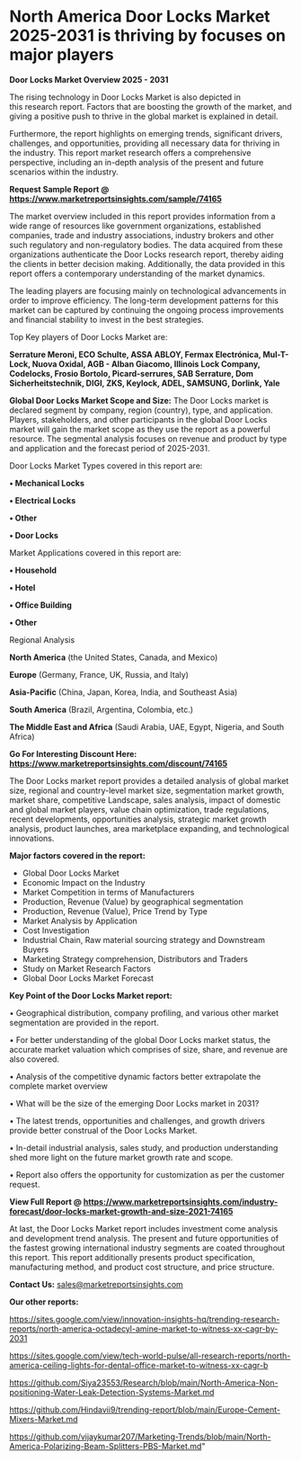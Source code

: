 # North America Door Locks Market 2025-2031 is thriving by focuses on major players

<Strong> Door Locks Market Overview 2025 - 2031</strong>

The rising technology in Door Locks Market is also depicted in this research report. Factors that are boosting the growth of the market, and giving a positive push to thrive in the global market is explained in detail.

Furthermore, the report highlights on emerging trends, significant drivers, challenges, and opportunities, providing all necessary data for thriving in the industry. This report market research offers a comprehensive perspective, including an in-depth analysis of the present and future scenarios within the industry.

<strong>Request Sample Report @ <a href=https://www.marketreportsinsights.com/sample/74165>https://www.marketreportsinsights.com/sample/74165</a></strong>

The market overview included in this report provides information from a wide range of resources like government organizations, established companies, trade and industry associations, industry brokers and other such regulatory and non-regulatory bodies. The data acquired from these organizations authenticate the Door Locks research report, thereby aiding the clients in better decision making. Additionally, the data provided in this report offers a contemporary understanding of the market dynamics.

The leading players are focusing mainly on technological advancements in order to improve efficiency. The long-term development patterns for this market can be captured by continuing the ongoing process improvements and financial stability to invest in the best strategies.

Top Key players of Door Locks Market are:

<strong>Serrature Meroni, ECO Schulte, ASSA ABLOY, Fermax Electrónica, Mul-T-Lock, Nuova Oxidal, AGB - Alban Giacomo, Illinois Lock Company, Codelocks, Frosio Bortolo, Picard-serrures, SAB Serrature, Dom Sicherheitstechnik, DIGI, ZKS, Keylock, ADEL, SAMSUNG, Dorlink, Yale</strong>

<strong><b>Global Door Locks Market Scope and Size:</b></strong>
The Door Locks market is declared segment by company, region (country), type, and application. Players, stakeholders, and other participants in the global Door Locks market will gain the market scope as they use the report as a powerful resource. The segmental analysis focuses on revenue and product by type and application and the forecast period of 2025-2031.

Door Locks Market Types covered in this report are:

<strong>• Mechanical Locks

• Electrical Locks

• Other

• Door Locks</strong>

Market Applications covered in this report are:

<strong>• Household

• Hotel

• Office Building

• Other</strong> 

Regional Analysis

<strong>North America</strong> (the United States, Canada, and Mexico)

<strong>Europe</strong> (Germany, France, UK, Russia, and Italy)

<strong>Asia-Pacific</strong> (China, Japan, Korea, India, and Southeast Asia)

<strong>South America</strong> (Brazil, Argentina, Colombia, etc.)

<strong>The Middle East and Africa</strong> (Saudi Arabia, UAE, Egypt, Nigeria, and South Africa)

<strong>Go For Interesting Discount Here: <a href=https://www.marketreportsinsights.com/discount/74165>https://www.marketreportsinsights.com/discount/74165</a></strong>

The Door Locks market report provides a detailed analysis of global market size, regional and country-level market size, segmentation market growth, market share, competitive Landscape, sales analysis, impact of domestic and global market players, value chain optimization, trade regulations, recent developments, opportunities analysis, strategic market growth analysis, product launches, area marketplace expanding, and technological innovations.

<strong><b>Major factors covered in the report:</b></strong>
<ul>
  <li>Global Door Locks Market </li>
  <li>Economic Impact on the Industry</li>
  <li>Market Competition in terms of Manufacturers</li>
  <li>Production, Revenue (Value) by geographical segmentation</li>
  <li>Production, Revenue (Value), Price Trend by Type</li>
  <li>Market Analysis by Application</li>
  <li>Cost Investigation</li>
  <li>Industrial Chain, Raw material sourcing strategy and Downstream Buyers</li>
  <li>Marketing Strategy comprehension, Distributors and Traders</li>
  <li>Study on Market Research Factors</li>
  <li>Global Door Locks Market Forecast</li>
</ul>

<strong><b>Key Point of the Door Locks Market report:</b></strong>

• Geographical distribution, company profiling, and various other market segmentation are provided in the report.

• For better understanding of the global Door Locks market status, the accurate market valuation which comprises of size, share, and revenue are also covered.

• Analysis of the competitive dynamic factors better extrapolate the complete market overview

• What will be the size of the emerging Door Locks market in 2031?

• The latest trends, opportunities and challenges, and growth drivers provide better construal of the Door Locks Market.

• In-detail industrial analysis, sales study, and production understanding shed more light on the future market growth rate and scope.

• Report also offers the opportunity for customization as per the customer request.

<strong><b>View Full Report @ <a href=https://www.marketreportsinsights.com/industry-forecast/door-locks-market-growth-and-size-2021-74165>https://www.marketreportsinsights.com/industry-forecast/door-locks-market-growth-and-size-2021-74165</a></b></strong>


At last, the Door Locks Market report includes investment come analysis and development trend analysis. The present and future opportunities of the fastest growing international industry segments are coated throughout this report. This report additionally presents product specification, manufacturing method, and product cost structure, and price structure.

<strong>Contact Us:</strong>
sales@marketreportsinsights.com

<strong>Our other reports:</strong>

<a href=https://sites.google.com/view/innovation-insights-hq/trending-research-reports/north-america-octadecyl-amine-market-to-witness-xx-cagr-by-2031>https://sites.google.com/view/innovation-insights-hq/trending-research-reports/north-america-octadecyl-amine-market-to-witness-xx-cagr-by-2031</a>

<a href=https://sites.google.com/view/tech-world-pulse/all-research-reports/north-america-ceiling-lights-for-dental-office-market-to-witness-xx-cagr-b>https://sites.google.com/view/tech-world-pulse/all-research-reports/north-america-ceiling-lights-for-dental-office-market-to-witness-xx-cagr-b</a>

<a href=https://github.com/Siya23553/Research/blob/main/North-America-Non-positioning-Water-Leak-Detection-Systems-Market.md>https://github.com/Siya23553/Research/blob/main/North-America-Non-positioning-Water-Leak-Detection-Systems-Market.md</a>

<a href=https://github.com/Hindavii9/trending-report/blob/main/Europe-Cement-Mixers-Market.md>https://github.com/Hindavii9/trending-report/blob/main/Europe-Cement-Mixers-Market.md</a>

<a href=https://github.com/vijaykumar207/Marketing-Trends/blob/main/North-America-Polarizing-Beam-Splitters-PBS-Market.md>https://github.com/vijaykumar207/Marketing-Trends/blob/main/North-America-Polarizing-Beam-Splitters-PBS-Market.md</a>"
